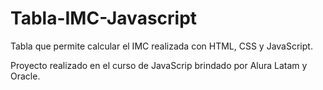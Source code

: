 # Tabla-IMC-Javascript
Tabla que permite calcular el IMC realizada con HTML, CSS y JavaScript.

Proyecto realizado en el curso de JavaScrip brindado por Alura Latam y Oracle.
